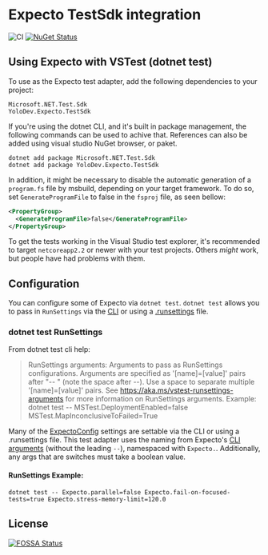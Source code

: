 # Expecto TestSdk integration

![CI](https://github.com/YoloDev/YoloDev.Expecto.TestSdk/workflows/CI/badge.svg?event=push)
[![NuGet Status](http://img.shields.io/nuget/v/YoloDev.Expecto.TestSdk.svg?style=flat)](https://www.nuget.org/packages/YoloDev.Expecto.TestSdk)

## Using Expecto with VSTest (dotnet test)

To use as the Expecto test adapter, add the following dependencies to your project:

```
Microsoft.NET.Test.Sdk
YoloDev.Expecto.TestSdk
```

If you're using the dotnet CLI, and it's built in package management, the following
commands can be used to achive that. References can also be added using visual studio
NuGet browser, or paket.

```shell
dotnet add package Microsoft.NET.Test.Sdk
dotnet add package YoloDev.Expecto.TestSdk
```

In addition, it might be necessary to disable the automatic generation of
a `program.fs` file by msbuild, depending on your target framework. To do
so, set `GenerateProgramFile` to false in the `fsproj` file, as seen bellow:

```xml
<PropertyGroup>
  <GenerateProgramFile>false</GenerateProgramFile>
</PropertyGroup>
```

To get the tests working in the Visual Studio test explorer, it's recommended to target
`netcoreapp2.2` or newer with your test projects. Others _might_ work, but people have
had problems with them.

## Configuration

You can configure some of Expecto via `dotnet test`. `dotnet test` allows you to pass in `RunSettings` via the [CLI](#dotnet-test-runsettings) or using a [.runsettings](https://docs.microsoft.com/en-us/visualstudio/test/configure-unit-tests-by-using-a-dot-runsettings-file?view=vs-2017#example-runsettings-file) file.

### dotnet test RunSettings

From dotnet test cli help:

> RunSettings arguments:
> Arguments to pass as RunSettings configurations. Arguments are specified as '[name]=[value]' pairs after "-- " (note the space after --).
> Use a space to separate multiple '[name]=[value]' pairs.
> See https://aka.ms/vstest-runsettings-arguments for more information on RunSettings arguments.
> Example: dotnet test -- MSTest.DeploymentEnabled=false MSTest.MapInconclusiveToFailed=True

Many of the [ExpectoConfig](https://github.com/haf/expecto#the-config) settings are settable via the CLI or using a .runsettings file. This test adapter uses the naming from Expecto's [CLI arguments](https://github.com/haf/expecto#main-argv--how-to-run-console-apps) (without the leading `--`), namespaced with `Expecto.`. Additionally, any args that are switches must take a boolean value.

#### RunSettings Example:

```
dotnet test -- Expecto.parallel=false Expecto.fail-on-focused-tests=true Expecto.stress-memory-limit=120.0
```

## License

[![FOSSA Status](https://app.fossa.io/api/projects/git%2Bgithub.com%2FYoloDev%2FYoloDev.Expecto.TestSdk.svg?type=large)](https://app.fossa.io/projects/git%2Bgithub.com%2FYoloDev%2FYoloDev.Expecto.TestSdk?ref=badge_large)
